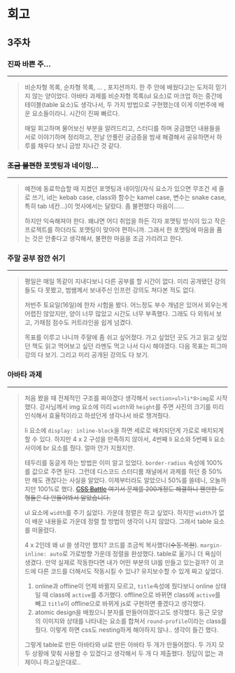 # 회고
## 3주차

### 진짜 바쁜 주...
---
> 비순차형 목록, 순차형 목록, ... , 포지션까지. 한 주 안에 배웠다고는 도저히 믿기지 않는 양이었다. 아바타 과제를 비순차형 목록(ul 요소)로 마크업 하는 중간에 테이블(table 요소)도 생각나서, 두 가지 방법으로 구현했는데 이게 이번주에 배운 요소들이라니. 시간이 진짜 빠르다.
> 
> 매일 회고하며 물어보신 부분을 알려드리고, 스터디를 하며 궁금했던 내용들을 서로 이야기하며 정리하고, 전날 안풀린 궁금증을 밤새 해결해서 공유하면서 하루를 채우다 보니 금방 지나간 것 같다.
### ~~조금 불편한~~ 포맷팅과 네이밍...
---
> 예전에 동료학습할 때 지켰던 포맷팅과 네이밍(자식 요소가 있으면 무조건 세 줄로 쓰기, id는 kebab case, class와 함수는 kamel case, 변수는 snake case, 특히 tab 네칸...)이 멋사에서는 달랐다. 좀 불편했다 마음이......
>
> 하지만 익숙해져야 한다. 왜냐면 어디 취업을 하든 각자 포맷팅 방식이 있고 작은 프로젝트를 하더라도 포맷팅이 맞아야 편하니까. 그래서 한 포맷팅에 마음을 품는 것은 안좋다고 생각해서, 불편한 마음을 조금 가리려고 한다.
### 주말 공부 잠깐 쉬기
---
> 평일은 매일 똑같이 지내다보니 다른 공부를 할 시간이 없다. 미리 공개됐던 강의들도 다 못봤고, 범쌤께서 보내주신 인프런 강의도 쳐다본 적도 없다.
>
> 저번주 토요일(16일)에 한자 시험을 봤다. 어느정도 부수 개념은 있어서 외우는게 어렵진 않았지만, 양이 너무 많았고 시간도 너무 부족했다. 그래도 다 외워서 보고, 가채점 점수도 커트라인을 쉽게 넘겼다.
>
> 목표를 이루고 나니까 주말에 좀 쉬고 싶어졌다. 가고 싶었던 곳도 가고 읽고 싶었던 책도 읽고 먹어보고 싶던 라멘도 먹고 나서 다시 해야겠다. 다음 목표는 피그마 강의 다 보기. 그리고 미리 공개된 강의도 다 보기.
### 아바타 과제
---
> 처음 봤을 때 전체적인 구조를 짜야겠다 생각해서 `section>ul>li*8>img`로 시작했다. 강사님께서 img 요소에 미리 `width`와 `height`를 주면 사진의 크기를 미리 인식해서 효율적이라고 하셨던게 생각나서 바로 챙겨줬다.
>
> li 요소에 `display: inline-block`을 하면 세로로 배치되던게 가로로 배치되게 할 수 있다. 하지만 4 x 2 구성을 만족하지 않아서, 4번째 li 요소와 5번째 li 요소 사이에 br 요소를 줬다. 얼마 안가 지웠지만.
> 
> 테두리를 둥글게 하는 방법은 이미 알고 있었다. `border-radius` 속성에 100%를 값으로 주면 된다. 그런데 디스코드 스터디룸 채널에서 과제를 하던 중 50%만 해도 괜찮다는 사실을 알았다. 이제부터라도 알았으니 50%를 쓸테니, 오늘까지만 100%로 했다.
> ~~[CSS Battle](https://cssbattle.dev/) 여기서 문제를 200개정도 해결하니 웬만한 도형들은 다 만들어봐서 알았습니다.~~
>
> ul 요소에 `width`를 주기 싫었다. 가운데 정렬은 하고 싶었다. 하지만 `width`가 없이 배운 내용들로 가운데 정렬 할 방법이 생각이 나지 않았다. 그래서 table 요소를 떠올렸다.
>
> 4 x 2인데 왜 ul 쓸 생각만 했지? 코드를 조금씩 복사했다(~~수동 복원~~). `margin-inline: auto`로 가로방향 가운데 정렬을 완성했다. table로 옮기니 더 욕심이 생겼다. 만약 실제로 작동한다면 내가 어떤 부분의 UI를 만들고 있는걸까? 이 코드에 다른 코드를 더해서도 작동시킬 수 있나? 유지보수할 수 있게 짜고 싶었다.
>
> 1. online과 offline이 언제 바뀔지 모르고, `title`속성에 줬다보니 online 상태일 때 class에 `active`를 추가했다. offline으로 바뀌면 class에 `active`를 빼고 `title`이 offline으로 바뀌게 js로 구현하면 좋겠다고 생각했다.
> 2. atomic design을 배웠으니 분자를 만들어야겠다고도 생각했다. 둥근 모양의 이미지와 상태를 나타내는 요소를 합쳐서 `round-profile`이라는 class를 줬다. 이렇게 하면 css도 nesting하게 해야하지 않나.. 생각이 들긴 했다.
>
> 그렇게 table로 만든 아바타와 ul로 만든 아바타 두 개가 만들어졌다. 두 가지 모두 상황에 맞춰 사용할 수 있겠다고 생각해서 두 개 다 제출했다. 정답이 없는 과제이니 하고싶은대로..